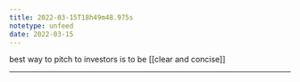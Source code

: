 ```yaml
---
title: 2022-03-15T18h49m48.975s
notetype: unfeed
date: 2022-03-15
---
```

best way to pitch to investors is to be [[clear and concise]]

---

